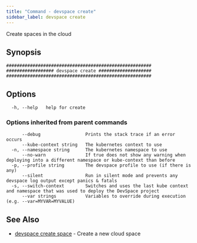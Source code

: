 ```yaml
---
title: "Command - devspace create"
sidebar_label: devspace create
---
```



Create spaces in the cloud

## Synopsis


```
#######################################################
################## devspace create ####################
#######################################################
```
## Options

```
  -h, --help   help for create
```

### Options inherited from parent commands

```
      --debug                 Prints the stack trace if an error occurs
      --kube-context string   The kubernetes context to use
  -n, --namespace string      The kubernetes namespace to use
      --no-warn               If true does not show any warning when deploying into a different namespace or kube-context than before
  -p, --profile string        The devspace profile to use (if there is any)
      --silent                Run in silent mode and prevents any devspace log output except panics & fatals
  -s, --switch-context        Switches and uses the last kube context and namespace that was used to deploy the DevSpace project
      --var strings           Variables to override during execution (e.g. --var=MYVAR=MYVALUE)
```

## See Also
* [devspace create space](../../cli/commands/devspace_create_space)	 - Create a new cloud space
